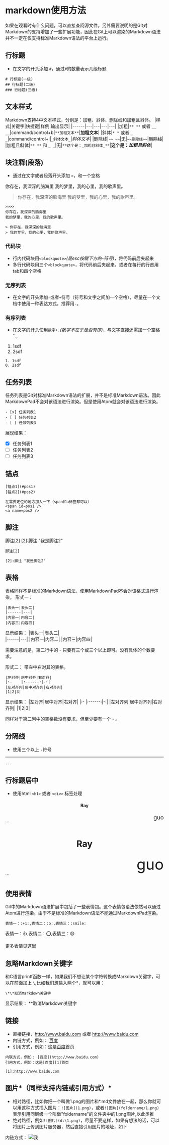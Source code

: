 # markdown使用方法
如果在观看时有什么问题，可以直接查阅源文件。另外需要说明的是Git对Markdown的支持增加了一些扩展功能，因此在Git上可以渲染的Markdown语法并不一定在仅支持标准Markdown语法的平台上运行。

## 行标题
- 在文字的开头添加 `#`，通过`#`的数量表示几级标题

```
# 行标题(一级)
## 行标题(二级)
### 行标题(三级)
```

## 文本样式
Markdown支持4中文本样式，分别是：加粗、斜体、删除线和加粗且斜体。
|样式|关键字|快捷键|样例|输出显示|
|------|---|---|---|---|
|加粗|`** **` 或者 `__ __`|command/control+b|`**加粗文本**`|**加粗文本**|
|斜体|`* *` 或者 `_ _`|command/control+i|`_斜体文本_`|_斜体文本_|
|删除线|`~~ ~~`|无|`~~删除线~~`|~~删除线~~|
|加粗且斜体|`** **` 和 `_ _`|无|`**这个是：_加粗且斜体_**`|**这个是：_加粗且斜体_**|

## 块注释(段落)
- 通过在文字或者段落开头添加 `>`，和一个空格

>>>> 
你存在，我深深的脑海里
我的梦里，我的心里，我的歌声里。

> 你存在，我深深的脑海里
> 我的梦里，我的心里，我的歌声里。

```
>>>> 
你存在，我深深的脑海里
我的梦里，我的心里，我的歌声里。

> 你存在，我深深的脑海里
> 我的梦里，我的心里，我的歌声里。
```

### 代码块
- 行内代码块用`<blockquote>`*(是esc按键下方的`~`符号)*，将代码前后夹起来
- 多行代码块用三个`<blockquote>`，将代码前后夹起来，或者在每行的行首用 tab和四个空格


### 无序列表
- 在文字的开头添加`-`或者`+`符号（符号和文字之间加一个空格），尽量在一个文档中使用一种表达方式，推荐用`-`。

### 有序列表
- 在文字的开头使用`数字+.`*(数字不在乎是否有序)*，与文字直接还需加一个空格``。

1. 1sdf
0. 2sdf

```
1. 1sdf
0. 2sdf
```

## 任务列表
任务列表是Git对标准Markdown语法的扩展，并不是标准Markdown语法。因此MarkdownPad不会对该语法进行渲染。但是使用Atom就会对该语法进行渲染。
```
- [x] 任务列表1
- [ ] 任务列表2
- [ ] 任务列表3
```
展现结果：
- [x] 任务列表1
- [ ] 任务列表2
- [ ] 任务列表3

## 锚点
```
[锚点1](#pos1)
[锚点2](#pos2)

在需要定位的地方加入一下（span和a标签都可以）
<span id=pos1 />
<a name=pos2 />
```

## 脚注
脚注[2]
[2]:脚注 "我是脚注2"

```
脚注[2]

[2]:脚注 "我是脚注2"
```

## 表格
表格同样不是标准的Markdown语法，使用MarkdownPad不会对该格式进行渲染。
形式一：
```
|表头一|表头二|  
|------|---|
|内容一|内容二|
|内容三|内容四|
```

显示结果：
|表头一|表头二|  
|------|---|
|内容一|内容二|
|内容三|内容四|

需要注意的是，第二行中的 - 只要有三个或三个以上即可。没有具体的个数要求。

形式二：
带左中右对其的表格。
```
|左对齐|居中对齐|右对齐|
|:-    |:------:|-:|
|左对齐列|居中对齐列|右对齐列|
|1|2|3|
```
显示结果：
|左对齐|居中对齐|右对齐|
|:-    |:------:|-:|
|左对齐列|居中对齐列|右对齐列|
|1|2|3|

同样对于第二列中的空格数没有要求，但至少要有一个 - 。


## 分隔线
- 使用三个以上 `-`符号

---
```
---
```

## 行标题居中
- 使用html `<h1>` 或者 `<div>` 标签处理

<h4 align = center>Ray</h4>
<div align = right> <font size=4>guo</font> </div>
```
<h1 align = center>Ray</h1>
<div align = right> <font size=10>guo</font> </div>
```

## 使用表情
Git中的Markdown语法扩展中包括了一些表情包。这个表情包语法依然可以通过Atom进行渲染。由于不是标准的Markdown语法不能通过MarkdownPad渲染。
```
表情一：:+1:,表情二：:o:,表情三：:smile:
```
表情一：:+1:,表情二：:o:,表情三：:smile:

更多表情见[这里](https://www.webpagefx.com/tools/emoji-cheat-sheet/)

## 忽略Markdown关键字
和C语言printf函数一样，如果我们不想让某个字符转换成Markdown关键字，可以在前面加上 `\`,比如我们想输入两个*，就可以用：
```
\*\*取消Markdown关键字
```
显示结果：
\*\*取消Markdown关键字

## 链接
- 直接链接，http://www.baidu.com 或者 <http://www.baidu.com>
- 内链方式，例如： [百度](http://www.baidu.com)
- 引用方式，例如：这是[百度][1]首页

[1]:http://www.baidu.com "百度"

```
内联方式，例如： [百度](http://www.baidu.com)
引用方式，例如：这是[百度][1]首页

[1]:http://www.baidu.com 
```

## 图片*（同样支持内链或引用方式）*
- 相对路径，比如你把一个叫做1.png的图片和*.md文件放在一起，那么你就可以用这种方式插入图片：`![图片](1.png)`，或者`![图片](foldername/1.png)` 表示引用同层级一个叫做"foldername"的文件夹中的1.png图片,以此类推
- 绝对路径，例如`![图片](d:\1.png)`，尽量不要这样，如果有想法的话，可以将图片上传到图片服务器，然后直接引用图片的地址，如下

内链方式：
![我](https://mypics.zhaopin.cn/pic/2016/2/19/FD53644156A541AFB20977966FABFEEF.jpg)
